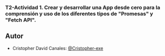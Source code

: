 ### T2-Actividad 1. Crear y desarrollar una App desde cero para la comprensión y uso de los diferentes tipos de "Promesas" y "Fetch API".

## Autor
- Cristopher David Canales: [@Cristopher-exe](https://github.com/Cristopher-exe)
